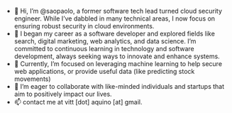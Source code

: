 - 👋 Hi, I’m @saopaolo, a former software tech lead turned cloud security engineer. While I’ve dabbled in many technical areas, I now focus on ensuring robust security in cloud environments.
- 👀 I began my career as a software developer and explored fields like search, digital marketing, web analytics, and data science. I’m committed to continuous learning in technology and software development, always seeking ways to innovate and enhance systems.
- 🌱 Currently, I’m focused on leveraging machine learning to help secure web applications, or provide useful data (like predicting stock movements)
- 💞️ I’m eager to collaborate with like-minded individuals and startups that aim to positively impact our lives.
- 📫 contact me at vitt [dot] aquino [at] gmail.

<!---
saopaolo/saopaolo is a ✨ special ✨ repository because its `README.md` (this file) appears on your GitHub profile.
You can click the Preview link to take a look at your changes.
--->
